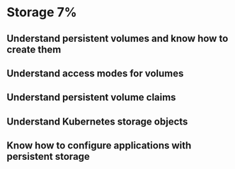 <h1>Storage 7%</h1>

<h2>Understand persistent volumes and know how to create them</h2>

<h2>Understand access modes for volumes</h2>

<h2>Understand persistent volume claims</h2>

<h2>Understand Kubernetes storage objects</h2>

<h2>Know how to configure applications with persistent storage</h2>